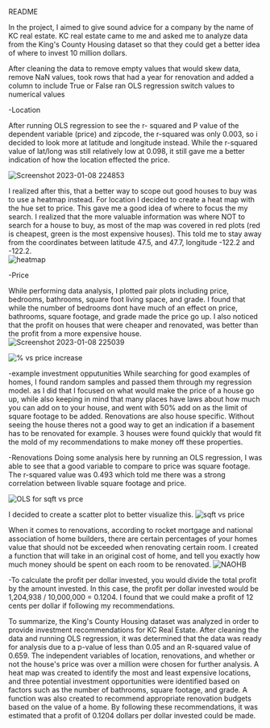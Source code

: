 README

In the project, I aimed to give sound advice for a company by the name of KC real estate.  KC real estate came to me and asked me to analyze data from the King's County Housing dataset so that they could get a better idea of where to invest 10 million dollars.

After cleaning the data to
 remove empty values that would skew data,
 remove NaN values,
 took rows that had a year for renovation and added a column to include True or False
 ran OLS regression
 switch values to numerical values

-Location

After running OLS regression to see the r- squared and P value of the dependent variable (price) and zipcode, the r-squared was only 0.003, so i decided to look more at latitude and longitude instead.  While the r-squared value of lat/long was still relatively low at 0.098,  it still gave me a better indication of how the location effected the price. 



![Screenshot 2023-01-08 224853](https://user-images.githubusercontent.com/87345982/212143008-b5a34272-c205-400f-9820-16228d344928.png)

I realized after this, that a better way to scope out good houses to buy was to use a heatmap instead.
For location I decided to create a heat map with the hue set to price.  This gave me a good idea of where to focus the my search.  I realized that the more valuable information was where NOT to search for a house to buy, as most of the map was covered in red plots (red is cheapest, green is the most expensive houses).  This told me to stay away from the coordinates between latitude 47.5, and 47.7, longitude -122.2 and -122.2.  
![heatmap](https://user-images.githubusercontent.com/87345982/211238382-4d58a070-de97-4160-b152-70882d09bd7e.png)


-Price

While performing data analysis, I plotted pair plots including price, bedrooms, bathrooms, square foot living space, and grade.  I found that while the number of bedrooms dont have much of an effect on price, bathrooms, square footage, and grade made the price go up.  I also noticed that the profit on houses that were cheaper and renovated, was better than the profit from a more expensive house.  
![Screenshot 2023-01-08 225039](https://user-images.githubusercontent.com/87345982/211238329-d2323124-9fe6-4c5c-9b49-6f479121a89f.png)

![% vs price increase](https://user-images.githubusercontent.com/87345982/212144300-1cf30029-2c07-400d-903f-aa7b90e541f5.png)


-example investment opputunities
While searching for good examples of homes, I found random samples and passed them through my regression model.  as I did that I focused on what would make the price of a house go up, while also keeping in mind that many places have laws about how much you can add on to your house, and went with 50% add on as the limit of square footage to be added.  Renovations are also house specific.  Without seeing the house theres not a good way to get an indication if a basement has to be renovated for example.  3 houses were found quickly that would fit the mold of my recommendations to make money off these properties.
    
-Renovations
Doing some analysis here by running an OLS regression, I was able to see that a good variable to compare to price was square footage.  The r-squared value was 0.493 which told me there was a strong correlation between livable square footage and price. 

![OLS for sqft vs prce](https://user-images.githubusercontent.com/87345982/212144879-0ec2997f-92cf-47c4-aeea-0526bd42cebe.png)

I decided to create a scatter plot to better visualize this.
![sqft vs price](https://user-images.githubusercontent.com/87345982/212145157-f1647503-29c1-4c42-a41e-25ddd3795f08.png)



When it comes to renovations, according to rocket mortgage and national association of home builders, there are certain percentages of your homes value that should not be exceeded when renovating certain room.  I created a function that will take in an original cost of home, and tell you exactly how much money should be spent on each room to be renovated. 
  ![NAOHB](https://user-images.githubusercontent.com/87345982/211238421-e1608b97-c8eb-40bd-8d43-b008aac762b4.png)
  
-To calculate the profit per dollar invested, you would divide the total profit by the amount invested. In this case, the profit per dollar invested would be 1,204,938 / 10,000,000 = 0.1204.  I found that we could make a profit of 12 cents per dollar if following my recommendations.

To summarize, the King's County Housing dataset was analyzed in order to provide investment recommendations for KC Real Estate. After cleaning the data and running OLS regression, it was determined that the data was ready for analysis due to a p-value of less than 0.05 and an R-squared value of 0.659. The independent variables of location, renovations, and whether or not the house's price was over a million were chosen for further analysis. A heat map was created to identify the most and least expensive locations, and three potential investment opportunities were identified based on factors such as the number of bathrooms, square footage, and grade. A function was also created to recommend appropriate renovation budgets based on the value of a home. By following these recommendations, it was estimated that a profit of 0.1204 dollars per dollar invested could be made.

